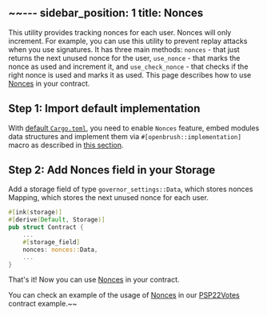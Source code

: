 ~~---
sidebar_position: 1
title: Nonces
---
This utility provides tracking nonces for each user. Nonces will only increment.
For example, you can use this utility to prevent replay attacks when you use signatures.
It has three main methods: `nonces` - that just returns the next unused nonce for the user, `use_nonce` - that marks the nonce as used and increment it, and `use_check_nonce` - that checks if the right nonce is used and marks it as used.
This page describes how to use [Nonces](/) in your contract.

## Step 1: Import default implementation

With [default `Cargo.toml`](../../overview.md/#the-default-toml-of-your-project-with-openbrush),
you need to enable `Nonces` feature, embed modules data structures and implement them via `#[openbrush::implementation]` macro
as described in [this section](../../overview.md/#reuse-implementation-of-traits-from-openbrush).

## Step 2: Add Nonces field in your Storage
Add a storage field of type `governor_settings::Data`, which stores nonces Mapping, which stores the next unused nonce for each user.
```rust
#[ink(storage)]
#[derive(Default, Storage)]
pub struct Contract {
    ...
    #[storage_field]
    nonces: nonces::Data,
    ...
}
```

That's it! Now you can use [Nonces](/) in your contract.

You can check an example of the usage of [Nonces](https://github.com/Brushfam/openbrush-contracts/tree/main/contracts/src/utils/nonces) in our [PSP22Votes](https://github.com/Brushfam/openbrush-contracts/tree/main/examples/psp22_extensions/votes) contract example.~~

